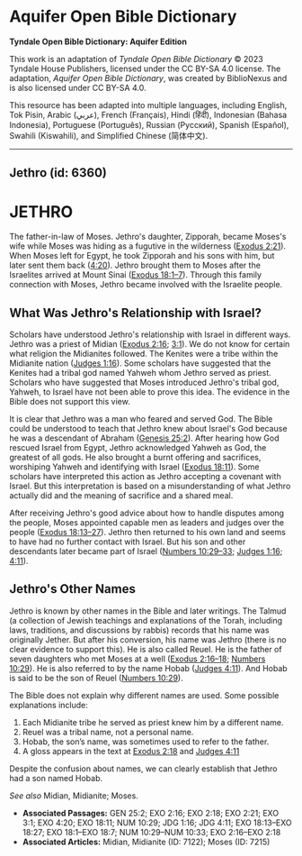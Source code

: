 # Aquifer Open Bible Dictionary

**Tyndale Open Bible Dictionary: Aquifer Edition**

This work is an adaptation of *Tyndale Open Bible Dictionary* © 2023 Tyndale House Publishers, licensed under the CC BY\-SA 4\.0 license. The adaptation, *Aquifer Open Bible Dictionary*, was created by BiblioNexus and is also licensed under CC BY\-SA 4\.0\.

This resource has been adapted into multiple languages, including English, Tok Pisin, Arabic (عربي), French (Français), Hindi (हिंदी), Indonesian (Bahasa Indonesia), Portuguese (Português), Russian (Русский), Spanish (Español), Swahili (Kiswahili), and Simplified Chinese (简体中文).



--------------------------------

## Jethro (id: 6360)

JETHRO
======

The father\-in\-law of Moses. Jethro's daughter, Zipporah, became Moses's wife while Moses was hiding as a fugutive in the wilderness ([Exodus 2:21](https://ref.ly/Exod2:21)). When Moses left for Egypt, he took Zipporah and his sons with him, but later sent them back ([4:20](https://ref.ly/Exod4:20)). Jethro brought them to Moses after the Israelites arrived at Mount Sinai ([Exodus 18:1–7](https://ref.ly/Exod18:1-Exod18:7)). Through this family connection with Moses, Jethro became involved with the Israelite people.

What Was Jethro's Relationship with Israel?
-------------------------------------------

Scholars have understood Jethro's relationship with Israel in different ways. Jethro was a priest of Midian ([Exodus 2:16](https://ref.ly/Exod2:16); [3:1](https://ref.ly/Exod3:1)). We do not know for certain what religion the Midianites followed. The Kenites were a tribe within the Midianite nation ([Judges 1:16](https://ref.ly/Judg1:16)). Some scholars have suggested that the Kenites had a tribal god named Yahweh whom Jethro served as priest. Scholars who have suggested that Moses introduced Jethro's tribal god, Yahweh, to Israel have not been able to prove this idea. The evidence in the Bible does not support this view.

It is clear that Jethro was a man who feared and served God. The Bible could be understood to teach that Jethro knew about Israel's God because he was a descendant of Abraham ([Genesis 25:2](https://ref.ly/Gen25:2)). After hearing how God rescued Israel from Egypt, Jethro acknowledged Yahweh as God, the greatest of all gods. He also brought a burnt offering and sacrifices, worshiping Yahweh and identifying with Israel ([Exodus 18:11](https://ref.ly/Exod18:11)). Some scholars have interpreted this action as Jethro accepting a covenant with Israel. But this interpretation is based on a misunderstanding of what Jethro actually did and the meaning of sacrifice and a shared meal.

After receiving Jethro's good advice about how to handle disputes among the people, Moses appointed capable men as leaders and judges over the people ([Exodus 18:13–27](https://ref.ly/Exod18:13-Exod18:27)). Jethro then returned to his own land and seems to have had no further contact with Israel. But his son and other descendants later became part of Israel ([Numbers 10:29–33](https://ref.ly/Num10:29-Num10:33); [Judges 1:16](https://ref.ly/Judg1:16); [4:11](https://ref.ly/Judg4:11)).

Jethro's Other Names
--------------------

Jethro is known by other names in the Bible and later writings. The Talmud (a collection of Jewish teachings and explanations of the Torah, including laws, traditions, and discussions by rabbis) records that his name was originally Jether. But after his conversion, his name was Jethro (there is no clear evidence to support this). He is also called Reuel. He is the father of seven daughters who met Moses at a well ([Exodus 2:16–18](https://ref.ly/Exod2:16-Exod2:18); [Numbers 10:29](https://ref.ly/Num10:29)). He is also referred to by the name Hobab ([Judges 4:11](https://ref.ly/Judg4:11)). And Hobab is said to be the son of Reuel ([Numbers 10:29](https://ref.ly/Num10:29)). 

The Bible does not explain why different names are used. Some possible explanations include:

1. Each Midianite tribe he served as priest knew him by a different name.
2. Reuel was a tribal name, not a personal name.
3. Hobab, the son’s name, was sometimes used to refer to the father.
4. A gloss appears in the text at [Exodus 2:18](https://ref.ly/Exod2:18) and [Judges 4:11](https://ref.ly/Judg4:11)

Despite the confusion about names, we can clearly establish that Jethro had a son named Hobab.

*See also* Midian, Midianite; Moses.

* **Associated Passages:** GEN 25:2; EXO 2:16; EXO 2:18; EXO 2:21; EXO 3:1; EXO 4:20; EXO 18:11; NUM 10:29; JDG 1:16; JDG 4:11; EXO 18:13–EXO 18:27; EXO 18:1–EXO 18:7; NUM 10:29–NUM 10:33; EXO 2:16–EXO 2:18
* **Associated Articles:** Midian, Midianite (ID: 7122); Moses (ID: 7215)

